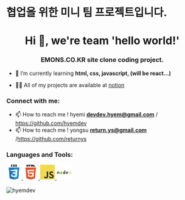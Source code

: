 # 협업을 위한 미니 팀 프로젝트입니다.

<h1 align="center">Hi 👋, we're team 'hello world!'</h1>
<h3 align="center">EMONS.CO.KR site clone coding project.</h3>

- 🌱 I’m currently learning **html, css, javascript, (will be react...)**

- 👨‍💻 All of my projects are available at [notion](https://concrete-scallion-31d.notion.site/EMONS-CLONE-PROJECT-460d3f7690a24e5faeca3878c38cdc92)


<h3 align="left">Connect with me:</h3>
<p align="left">

- 📫 How to reach me ! hyemi **devdev.hyem@gmail.com** / https://github.com/hyemdev
- 📫 How to reach me ! yongsu **return.ys@gmail.com** /https://github.com/returnys

</p>

<h3 align="left">Languages and Tools:</h3>
<p align="left"> <a href="https://www.w3schools.com/css/" target="_blank" rel="noreferrer"> <img src="https://raw.githubusercontent.com/devicons/devicon/master/icons/css3/css3-original-wordmark.svg" alt="css3" width="40" height="40"/> </a> <a href="https://www.w3.org/html/" target="_blank" rel="noreferrer"> <img src="https://raw.githubusercontent.com/devicons/devicon/master/icons/html5/html5-original-wordmark.svg" alt="html5" width="40" height="40"/> </a> <a href="https://developer.mozilla.org/en-US/docs/Web/JavaScript" target="_blank" rel="noreferrer"> <img src="https://raw.githubusercontent.com/devicons/devicon/master/icons/javascript/javascript-original.svg" alt="javascript" width="40" height="40"/> </a> <a href="https://nodejs.org" target="_blank" rel="noreferrer"> <img src="https://raw.githubusercontent.com/devicons/devicon/master/icons/nodejs/nodejs-original-wordmark.svg" alt="nodejs" width="40" height="40"/> </a> </p>

<p><img align="center" src="https://github-readme-stats.vercel.app/api/top-langs?username=hyemdev&show_icons=true&locale=en&layout=compact" alt="hyemdev" /></p>
